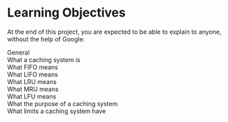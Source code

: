 <h1>Learning Objectives</h1>
At the end of this project, you are expected to be able to explain to anyone, without the help of Google:

General</br>
What a caching system is</br>
What FIFO means</br>
What LIFO means</br>
What LRU means</br>
What MRU means</br>
What LFU means</br>
What the purpose of a caching system</br>
What limits a caching system have</br>